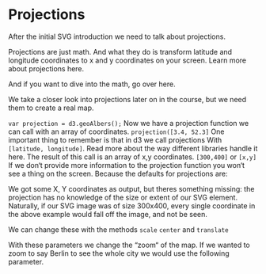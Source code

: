 # Projections
After the initial SVG introduction we need to talk about projections. 

Projections are just math. And what they do is transform latitude and longitude coordinates to x and y coordinates on your screen. 
Learn more about projections here.

And if you want to dive into the math, go over here.

We take a closer look into projections later on in the course, but we need them to create a real map. 

`var projection = d3.geoAlbers();`
Now we have a projection function we can call with an array of coordinates.
`projection([3.4, 52.3]`
One important thing to remember is that in d3 we call projections With `[latitude, longitude]`. Read more about the way different libraries handle it here.
The result of this call is an array of x,y coordinates. 
`[300,400]` or `[x,y]`
If we don‘t provide more information to the projection function you won‘t see a thing on the screen. Because the defaults for projections are:

We got some X, Y coordinates as output, but theres something missing: the projection has no knowledge of the size or extent of our SVG element. Naturally, if our SVG image was of size 300x400, every single coordinate in the above example would fall off the image, and not be seen.

We can change these with the methods `scale` `center` and `translate`

With these parameters we change the “zoom“  of the map.
If we wanted to zoom to say Berlin to see the whole city we would use the following parameter. 


